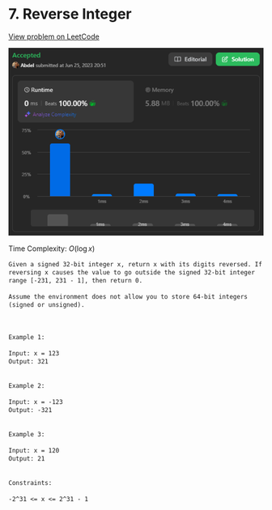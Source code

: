 # 7. Reverse Integer

[View problem on LeetCode](https://leetcode.com/problems/reverse-integer/)

![Submission](image.png)

Time Complexity: $O(\log x)$

```
Given a signed 32-bit integer x, return x with its digits reversed. If reversing x causes the value to go outside the signed 32-bit integer range [-231, 231 - 1], then return 0.

Assume the environment does not allow you to store 64-bit integers (signed or unsigned).



Example 1:

Input: x = 123
Output: 321


Example 2:

Input: x = -123
Output: -321


Example 3:

Input: x = 120
Output: 21


Constraints:

-2^31 <= x <= 2^31 - 1
```
